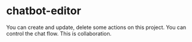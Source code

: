 # chatbot-editor

You can create and update, delete some actions on this project.
You can control the chat flow.
This is collaboration.

